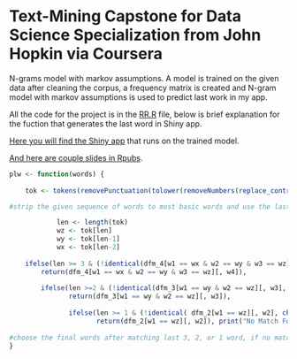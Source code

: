 # Text-Mining Capstone for Data Science Specialization from John Hopkin via Coursera
N-grams model with markov assumptions.  A model is trained on the given data after cleaning the corpus, a frequency matrix is created and N-gram model with markov assumptions is used to predict last work in my app. 

All the code for the project is in the [RR.R](https://github.com/blsingh/Text-prediction-Application/blob/master/RR.R) file, below is brief explanation for the fuction that generates the last word in Shiny app. 

[Here you will find the Shiny app](https://bhael.shinyapps.io/Ngrams/) that runs on the trained model.

[And here are couple slides in Rpubs](https://bhael.shinyapps.io/Ngrams).




```R
plw <- function(words) {
  
    tok <- tokens(removePunctuation(tolower(removeNumbers(replace_contraction(words)))))[[1]]

#strip the given sequence of words to most basic words and use the last 3 words/token

            len <- length(tok)
            wz <- tok[len]
            wy <- tok[len-1]
            wx <- tok[len-2]
       
    ifelse(len >= 3 & (!identical(dfm_4[w1 == wx & w2 == wy & w3 == wz][, w4], character(0))),
        return(dfm_4[w1 == wx & w2 == wy & w3 == wz][, w4]),
        
        ifelse(len >=2 & (!identical(dfm_3[w1 == wy & w2 == wz][, w3], character(0))),
               return(dfm_3[w1 == wy & w2 == wz][, w3]),
               
               ifelse(len >= 1 & (!identical( dfm_2[w1 == wz][, w2], character(0) )),
                      return(dfm_2[w1 == wz][, w2]), print("No Match Found"))))
                      
#choose the final words after matching last 3, 2, or 1 word, if no match return "No Match Found".
}
```
